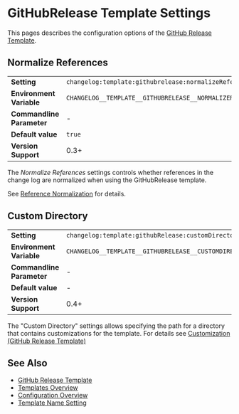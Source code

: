 <!--
  <auto-generated>
    The contents of this file were generated by a tool.
    Any changes to this file will be overwritten.
    To change the content of this file, edit 'githubrelease-template.md.scriban'
  </auto-generated>
-->
# GitHubRelease Template Settings

This pages describes the configuration options of the [GitHub Release Template](../../templates/githubrelease.md).

## Normalize References

<table>
    <tr>
        <td><b>Setting</b></td>
        <td><code>changelog:template:githubrelease:normalizeReferences</code></td>
    </tr>
    <tr>
        <td><b>Environment Variable</b></td>
        <td><code>CHANGELOG__TEMPLATE__GITHUBRELEASE__NORMALIZEREFERENCES</code></td>
    </tr>
    <tr>
        <td><b>Commandline Parameter</b></td>
        <td>-</td>
    </tr>
    <tr>
        <td><b>Default value</b></td>
        <td>
            <code>true</code>
        </td>
    </tr>
    <tr>
        <td><b>Version Support</b></td>
        <td>0.3+</td>
    </tr>
</table>

The *Normalize References* settings controls whether references in the change log are normalized when using the GitHubRelease template.

See [Reference Normalization](../../auto-references.md#normalization) for details.

## Custom Directory


<table>
    <tr>
        <td><b>Setting</b></td>
        <td><code>changelog:template:githubRelease:customDirectory</code></td>
    </tr>
    <tr>
        <td><b>Environment Variable</b></td>
        <td><code>CHANGELOG__TEMPLATE__GITHUBRELEASE__CUSTOMDIRECTORY</code></td>
    </tr>
    <tr>
        <td><b>Commandline Parameter</b></td>
        <td>-</td>
    </tr>
    <tr>
        <td><b>Default value</b></td>
        <td>
            -
        </td>
    </tr>
    <tr>
        <td><b>Version Support</b></td>
        <td>0.4+</td>
    </tr>
</table>

The "Custom Directory" settings allows specifying the path for a directory that contains customizations for the template.
For details see [Customization (GitHub Release Template)](../../templates/githubrelease.md#customization)


## See Also

- [GitHub Release Template](../../templates/githubrelease.md)
- [Templates Overview](../../templates/README.md)
- [Configuration Overview](../../configuration.md)
- [Template Name Setting](./template-name.md)